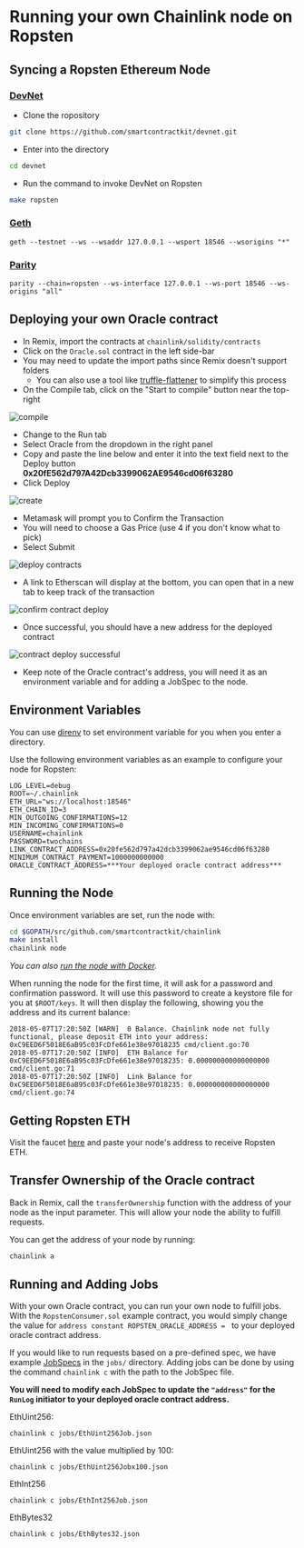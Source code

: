 # Running your own Chainlink node on Ropsten

## Syncing a Ropsten Ethereum Node

### [DevNet](https://github.com/smartcontractkit/devnet)

- Clone the ropository

```bash
git clone https://github.com/smartcontractkit/devnet.git
```

- Enter into the directory

```bash
cd devnet
```

- Run the command to invoke DevNet on Ropsten

```bash
make ropsten
```

### [Geth](https://github.com/ethereum/go-ethereum)

```
geth --testnet --ws --wsaddr 127.0.0.1 --wsport 18546 --wsorigins "*"
```

### [Parity](https://github.com/paritytech/parity)

```
parity --chain=ropsten --ws-interface 127.0.0.1 --ws-port 18546 --ws-origins "all"
```

## Deploying your own Oracle contract

- In Remix, import the contracts at `chainlink/solidity/contracts`
- Click on the `Oracle.sol` contract in the left side-bar
- You may need to update the import paths since Remix doesn't support folders
  - You can also use a tool like [truffle-flattener](https://www.npmjs.com/package/truffle-flattener) to simplify this process
- On the Compile tab, click on the "Start to compile" button near the top-right

![compile](./images/12-41-31.png)

- Change to the Run tab
- Select Oracle from the dropdown in the right panel
- Copy and paste the line below and enter it into the text field next to the Deploy button <br>
    **0x20fE562d797A42Dcb3399062AE9546cd06f63280**
- Click Deploy

![create](./images/12-42-32.png)

- Metamask will prompt you to Confirm the Transaction
- You will need to choose a Gas Price (use 4 if you don't know what to pick)
- Select Submit

![deploy contracts](./images/11-03-14.png)

- A link to Etherscan will display at the bottom, you can open that in a new tab to keep track of the transaction

![confirm contract deploy](./images/12-43-32.png)

- Once successful, you should have a new address for the deployed contract

![contract deploy successful](./images/07-25-49.png)

- Keep note of the Oracle contract's address, you will need it as an environment variable and for adding a JobSpec to the node.

## Environment Variables

You can use [direnv](https://github.com/direnv/direnv/) to set environment variable for you when you enter a directory.

Use the following environment variables as an example to configure your node for Ropsten:

    LOG_LEVEL=debug
    ROOT=~/.chainlink
    ETH_URL="ws://localhost:18546"
    ETH_CHAIN_ID=3
    MIN_OUTGOING_CONFIRMATIONS=12
    MIN_INCOMING_CONFIRMATIONS=0
    USERNAME=chainlink
    PASSWORD=twochains
    LINK_CONTRACT_ADDRESS=0x20fe562d797a42dcb3399062ae9546cd06f63280
    MINIMUM_CONTRACT_PAYMENT=1000000000000
    ORACLE_CONTRACT_ADDRESS=***Your deployed oracle contract address***

## Running the Node

Once environment variables are set, run the node with:

```bash
cd $GOPATH/src/github.com/smartcontractkit/chainlink
make install
chainlink node
```

*You can also [run the node with Docker](https://github.com/smartcontractkit/chainlink/wiki/Running-the-Docker-Image).*

When running the node for the first time, it will ask for a password and confirmation password. It will use this password to create a keystore file for you at `$ROOT/keys`. It will then display the following, showing you the address and its current balance:

```
2018-05-07T17:20:50Z [WARN]  0 Balance. Chainlink node not fully functional, please deposit ETH into your address: 0xC9EED6F5018E6aB95c03FcDfe661e38e97018235 cmd/client.go:70        
2018-05-07T17:20:50Z [INFO]  ETH Balance for 0xC9EED6F5018E6aB95c03FcDfe661e38e97018235: 0.000000000000000000 cmd/client.go:71        
2018-05-07T17:20:50Z [INFO]  Link Balance for 0xC9EED6F5018E6aB95c03FcDfe661e38e97018235: 0.000000000000000000 cmd/client.go:74
```

## Getting Ropsten ETH

Visit the faucet [here](http://faucet.ropsten.be:3001/) and paste your node's address to receive Ropsten ETH.

## Transfer Ownership of the Oracle contract

Back in Remix, call the `transferOwnership` function with the address of your node as the input parameter. This will allow your node the ability to fulfill requests.

You can get the address of your node by running:

```bash
chainlink a
```

## Running and Adding Jobs

With your own Oracle contract, you can run your own node to fulfill jobs. With the `RopstenConsumer.sol` example contract, you would simply change the value for `address constant ROPSTEN_ORACLE_ADDRESS = ` to your deployed oracle contract address.

If you would like to run requests based on a pre-defined spec, we have example [JobSpecs](https://github.com/smartcontractkit/chainlink/wiki/Job-Pipeline) in the `jobs/` directory. Adding jobs can be done by using the command `chainlink c` with the path to the JobSpec file.

**You will need to modify each JobSpec to update the `"address"` for the `RunLog` initiator to your deployed oracle contract address.**

EthUint256:

```
chainlink c jobs/EthUint256Job.json
```

EthUint256 with the value multiplied by 100:

```
chainlink c jobs/EthUint256Jobx100.json
```

EthInt256

```
chainlink c jobs/EthInt256Job.json
```

EthBytes32

```
chainlink c jobs/EthBytes32.json
```